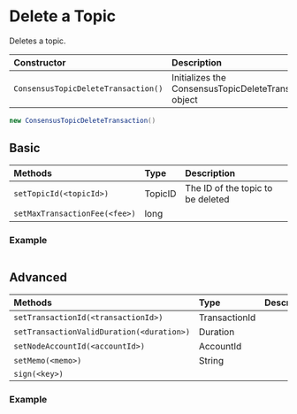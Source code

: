 # Delete a Topic

Deletes a topic.

| Constructor | Description |
| :--- | :--- |
| `ConsensusTopicDeleteTransaction()` | Initializes the ConsensusTopicDeleteTransaction object |

```java
new ConsensusTopicDeleteTransaction()
```

## Basic

| Methods | Type | Description |
| :--- | :--- | :--- |
| `setTopicId(<topicId>)` | TopicID | The ID of the topic to be deleted |
| `setMaxTransactionFee(<fee>)` | long |  |

### Example

```java

```

## Advanced

| Methods | Type | Description |
| :--- | :--- | :--- |
| `setTransactionId(<transactionId>)` | TransactionId |  |
| `setTransactionValidDuration(<duration>)` | Duration |  |
| `setNodeAccountId(<accountId>)` | AccountId |  |
| `setMemo(<memo>)` | String |  |
| `sign(<key>)` |  |  |

### Example

